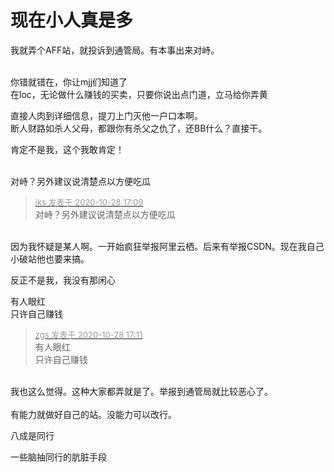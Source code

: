 # 现在小人真是多


我就弄个AFF站，就投诉到通管局。有本事出来对峙。<br />
<br />


你错就错在，你让mjj们知道了<br />
在loc，无论做什么赚钱的买卖，只要你说出点门道，立马给你弄黄

直接人肉到详细信息，提刀上门灭他一户口本啊。<br />
断人财路如杀人父母，都跟你有杀父之仇了，还BB什么？直接干。<img id="aimg_LtOc2" onclick="zoom(this, this.src, 0, 0, 0)" class="zoom" src="https://cdn.jsdelivr.net/gh/hishis/forum-master/public/images/patch.gif" onmouseover="img_onmouseoverfunc(this)" onload="thumbImg(this)" border="0" alt="" />

肯定不是我，这个我敢肯定！<br />
<br />
<img src="static/image/smiley/default/lol.gif" smilieid="12" border="0" alt="" /><img src="static/image/smiley/default/lol.gif" smilieid="12" border="0" alt="" /><img src="static/image/smiley/default/lol.gif" smilieid="12" border="0" alt="" />

对峙？另外建议说清楚点以方便吃瓜

<div class="quote"><blockquote><font size="2"><a href="https://www.hostloc.com/forum.php?mod=redirect&amp;goto=findpost&amp;pid=9364973&amp;ptid=759473" target="_blank"><font color="#999999">iks 发表于 2020-10-28 17:09</font></a></font><br />
对峙？另外建议说清楚点以方便吃瓜</blockquote></div><br />
因为我怀疑是某人啊。一开始疯狂举报阿里云栖。后来有举报CSDN。现在我自己小破站他也要来搞。

反正不是我，我没有那闲心<img id="aimg_Jzfz7" onclick="zoom(this, this.src, 0, 0, 0)" class="zoom" src="https://cdn.jsdelivr.net/gh/hishis/forum-master/public/images/patch.gif" onmouseover="img_onmouseoverfunc(this)" onload="thumbImg(this)" border="0" alt="" />

有人眼红<br />
只许自己赚钱<br />


<div class="quote"><blockquote><font size="2"><a href="https://www.hostloc.com/forum.php?mod=redirect&amp;goto=findpost&amp;pid=9364992&amp;ptid=759473" target="_blank"><font color="#999999">zgs 发表于 2020-10-28 17:11</font></a></font><br />
有人眼红<br />
只许自己赚钱</blockquote></div><br />
我也这么觉得。这种大家都弄就是了。举报到通管局就比较恶心了。<br />
<br />
有能力就做好自己的站。没能力可以改行。

八成是同行<img src="static/image/smiley/yct/022.gif" smilieid="42" border="0" alt="" />

一些脑抽同行的肮脏手段
